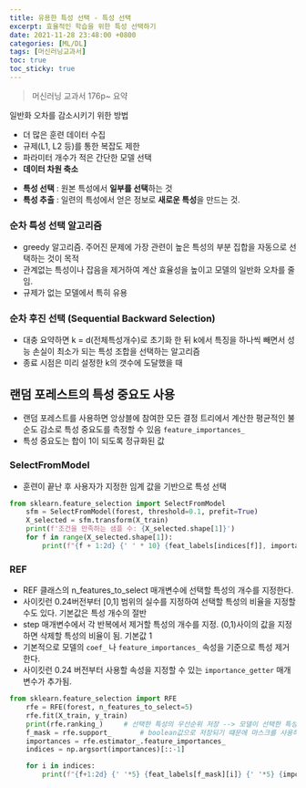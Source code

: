 ```yaml
---
title: 유용한 특성 선택 - 특성 선택
excerpt: 효율적인 학습을 위한 특성 선택하기
date: 2021-11-28 23:48:00 +0800
categories: [ML/DL]
tags: [머신러닝교과서]
toc: true
toc_sticky: true
---
```

> 머신러닝 교과서 176p~ 요약

일반화 오차를 감소시키기 위한 방법
- 더 많은 훈련 데이터 수집 <br>
- 규제(L1, L2 등)를 통한 복잡도 제한 <br>
- 파라미터 개수가 적은 간단한 모델 선택 <br>
- **데이터 차원 축소**

* **특성 선택** : 원본 특성에서 **일부를 선택**하는 것<br>
* **특성 추출** : 일련의 특성에서 얻은 정보로 **새로운 특성**을 만드는 것.


### 순차 특성 선택 알고리즘
* greedy 알고리즘. 주어진 문제에 가장 관련이 높은 특성의 부분 집합을 자동으로 선택하는 것이 목적<br>
* 관계없는 특성이나 잡음을 제거하여 계산 효율성을 높이고 모델의 일반화 오차를 줄임.<br>
* 규제가 없는 모델에서 특히 유용<br>

### 순차 후진 선택 (Sequential Backward Selection)
* 대충 요약하면 k = d(전체특성개수)로 초기화 한 뒤 k에서 특징을 하나씩 빼면서 성능 손실이 최소가 되는 특성 조합을 선택하는 알고리즘<br>
* 종료 시점은 미리 설정한 k의 갯수에 도달했을 때<br>


## 랜덤 포레스트의 특성 중요도 사용
* 랜덤 포레스트를 사용하면 앙상블에 참여한 모든 결정 트리에서 계산한 평균적인 불순도 감소로 특성 중요도를 측정할 수 있음 `feature_importances_`<br>
* 특성 중요도는 합이 1이 되도록 정규화된 값<br>


### SelectFromModel
* 훈련이 끝난 후 사용자가 지정한 임계 값을 기반으로 특성 선택
```python
from sklearn.feature_selection import SelectFromModel
    sfm = SelectFromModel(forest, threshold=0.1, prefit=True)
    X_selected = sfm.transform(X_train)
    print(f'조건을 만족하는 샘플 수: {X_selected.shape[1]}')
    for f in range(X_selected.shape[1]):
        print(f"{f + 1:2d} {' ' * 10} {feat_labels[indices[f]], importances[indices[f]]}")
```

### REF
* REF 클래스의 n_features_to_select 매개변수에 선택할 특성의 개수를 지정한다.<br>
* 사이킷런 0.24버전부터 [0,1] 범위의 실수를 지정하여 선택할 특성의 비율을 지정할 수도 있다. 기본값은 특성 개수의 절반<br>
* step 매개변수에서 각 반복에서 제거할 특성의 개수를 지정. (0,1)사이의 값을 지정하면 삭제할 특성의 비율이 됨. 기본값 1<br>
* 기본적으로 모델의 `coef_` 나 `feature_importances_` 속성을 기준으로 특성 제거한다.<br>
* 사이킷런 0.24 버전부터 사용할 속성을 지정할 수 있는 `importance_getter` 매개변수가 추가됨.<br>
```python
from sklearn.feature_selection import RFE
    rfe = RFE(forest, n_features_to_select=5)
    rfe.fit(X_train, y_train)
    print(rfe.ranking_)     # 선택한 특성의 우선순위 저장 --> 모델이 선택한 특성은 1로 나타냄
    f_mask = rfe.support_		# boolean값으로 저장되기 떄문에 마스크를 사용하여 출력 [1]
    importances = rfe.estimator_.feature_importances_
    indices = np.argsort(importances)[::-1]

    for i in indices:
        print(f"{f+1:2d} {' '*5} {feat_labels[f_mask][i]} {' '*5} {importances[i]}")
```

